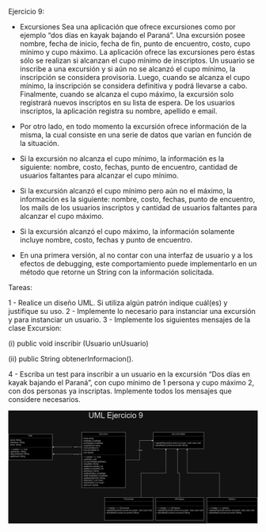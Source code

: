 Ejercicio 9:

- Excursiones
  Sea una aplicación que ofrece excursiones como por ejemplo “dos días en kayak bajando el Paraná”. Una excursión posee nombre, fecha de inicio, fecha de fin, punto de encuentro, costo, cupo mínimo y cupo máximo.
  La aplicación ofrece las excursiones pero éstas sólo se realizan si alcanzan el cupo mínimo de inscriptos. Un usuario se inscribe a una excursión y si aún no se alcanzó el cupo mínimo, la inscripción se considera provisoria. Luego, cuando se alcanza el cupo mínimo, la inscripción se considera definitiva y podrá llevarse a cabo. Finalmente, cuando se alcanza el cupo máximo, la excursión solo registrará nuevos inscriptos en su lista de espera.
  De los usuarios inscriptos, la aplicación registra su nombre, apellido e email.

- Por otro lado, en todo momento la excursión ofrece información de la misma, la cual consiste en una serie de datos que varían en función de la situación.

- Si la excursión no alcanza el cupo mínimo, la información es la siguiente: nombre, costo, fechas, punto de encuentro, cantidad de usuarios faltantes para alcanzar el cupo mínimo.

- Si la excursión alcanzó el cupo mínimo pero aún no el máximo, la información es la siguiente: nombre, costo, fechas, punto de encuentro, los mails de los usuarios inscriptos y cantidad de usuarios faltantes para alcanzar el cupo máximo.

- Si la excursión alcanzó el cupo máximo, la información solamente incluye nombre, costo, fechas y punto de encuentro.

- En una primera versión, al no contar con una interfaz de usuario y a los efectos de debugging, este comportamiento puede implementarlo en un método que retorne un String con la información solicitada.

Tareas:

1 - Realice un diseño UML. Si utiliza algún patrón indique cuál(es) y justifique su uso.
2 - Implemente lo necesario para instanciar una excursión y para instanciar un usuario.
3 - Implemente los siguientes mensajes de la clase Excursion:

(i) public void inscribir (Usuario unUsuario)

(ii) public String obtenerInformacion().

4 - Escriba un test para inscribir a un usuario en la excursión “Dos días en kayak bajando el Paraná”, con cupo mínimo de 1 persona y cupo máximo 2, con dos personas ya inscriptas. Implemente todos los mensajes que considere necesarios.

<img src="ejercicio9.drawio.png">